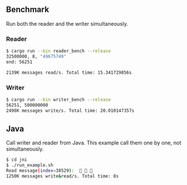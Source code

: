 ## Benchmark
Run both the reader and the writer simultaneously.

### Reader
```sh
$ cargo run --bin reader_bench --release
32500000, 8, "49675749"
end: 56251

2139K messages read/s. Total time: 15.341729856s
```

### Writer
```sh
$ cargo run --bin writer_bench --release
56251, 500000000
2498K messages write/s. Total time: 20.010147357s
```

## Java
Call writer and reader from Java.
This example call them one by one, not simultaneously.

```sh
$ cd jni
$ ./run_example.sh
Read message(index=38529):  🐓 🏰 🥕
1250K messages write&read/s. Total time: 8s
```
